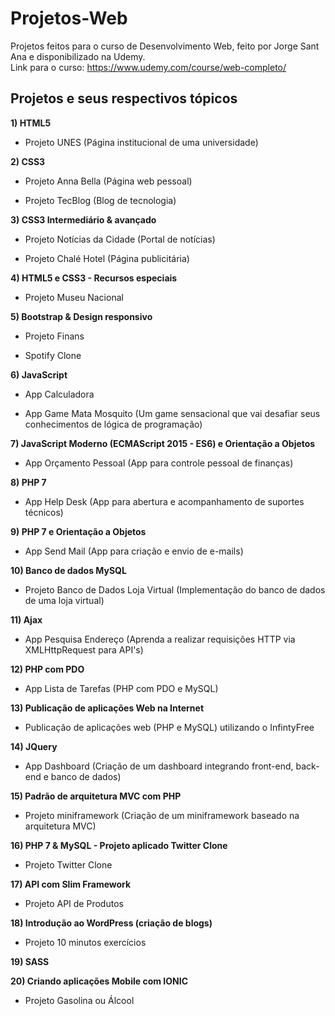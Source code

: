 # Projetos-Web
Projetos feitos para o curso de Desenvolvimento Web, feito por Jorge Sant Ana e disponibilizado na Udemy.<br>
Link para o curso: https://www.udemy.com/course/web-completo/
<br>

## Projetos e seus respectivos tópicos

**1) HTML5**

- Projeto UNES (Página institucional de uma universidade)


**2) CSS3**

- Projeto Anna Bella (Página web pessoal)

- Projeto TecBlog (Blog de tecnologia)

**3) CSS3 Intermediário & avançado**

- Projeto Notícias da Cidade (Portal de notícias)

- Projeto Chalé Hotel (Página publicitária)


**4) HTML5 e CSS3 - Recursos especiais**

  - Projeto Museu Nacional


**5) Bootstrap & Design responsivo**

- Projeto Finans

- Spotify Clone


**6) JavaScript**

- App Calculadora

- App Game Mata Mosquito (Um game sensacional que vai desafiar seus conhecimentos de lógica de programação)


**7) JavaScript Moderno (ECMAScript 2015 - ES6) e Orientação a Objetos**

- App Orçamento Pessoal (App para controle pessoal de finanças)


**8) PHP 7**

- App Help Desk (App para abertura e acompanhamento de suportes técnicos)


**9) PHP 7 e Orientação a Objetos**

- App Send Mail (App para criação e envio de e-mails)


**10) Banco de dados MySQL**

- Projeto Banco de Dados Loja Virtual (Implementação do banco de dados de uma loja virtual)


**11) Ajax**

- App Pesquisa Endereço (Aprenda a realizar requisições HTTP via XMLHttpRequest para API's)


**12) PHP com PDO**

- App Lista de Tarefas (PHP com PDO e MySQL)

**13) Publicação de aplicações Web na Internet**

  - Publicação de aplicações web (PHP e MySQL) utilizando o InfintyFree


**14) JQuery**

- App Dashboard (Criação de um dashboard integrando front-end, back-end e banco de dados)


**15) Padrão de arquitetura MVC com PHP**

- Projeto miniframework (Criação de um miniframework baseado na arquitetura MVC)


**16) PHP 7 & MySQL - Projeto aplicado Twitter Clone**

- Projeto Twitter Clone

**17) API com Slim Framework**

- Projeto API de Produtos


**18) Introdução ao WordPress (criação de blogs)**

- Projeto 10 minutos exercícios


**19) SASS**


**20) Criando aplicações Mobile com IONIC**
- Projeto Gasolina ou Álcool
